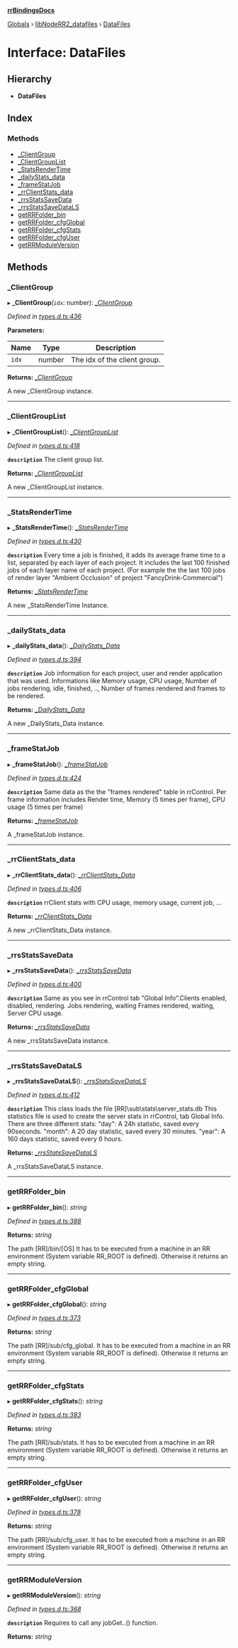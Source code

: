**[rrBindingsDocs](../README.md)**

[Globals](../README.md) › [libNodeRR2_datafiles](../modules/libnoderr2_datafiles.md) › [DataFiles](libnoderr2_datafiles.datafiles.md)

# Interface: DataFiles

## Hierarchy

* **DataFiles**

## Index

### Methods

* [_ClientGroup](libnoderr2_datafiles.datafiles.md#_clientgroup)
* [_ClientGroupList](libnoderr2_datafiles.datafiles.md#_clientgrouplist)
* [_StatsRenderTime](libnoderr2_datafiles.datafiles.md#_statsrendertime)
* [_dailyStats_data](libnoderr2_datafiles.datafiles.md#_dailystats_data)
* [_frameStatJob](libnoderr2_datafiles.datafiles.md#_framestatjob)
* [_rrClientStats_data](libnoderr2_datafiles.datafiles.md#_rrclientstats_data)
* [_rrsStatsSaveData](libnoderr2_datafiles.datafiles.md#_rrsstatssavedata)
* [_rrsStatsSaveDataLS](libnoderr2_datafiles.datafiles.md#_rrsstatssavedatals)
* [getRRFolder_bin](libnoderr2_datafiles.datafiles.md#getrrfolder_bin)
* [getRRFolder_cfgGlobal](libnoderr2_datafiles.datafiles.md#getrrfolder_cfgglobal)
* [getRRFolder_cfgStats](libnoderr2_datafiles.datafiles.md#getrrfolder_cfgstats)
* [getRRFolder_cfgUser](libnoderr2_datafiles.datafiles.md#getrrfolder_cfguser)
* [getRRModuleVersion](libnoderr2_datafiles.datafiles.md#getrrmoduleversion)

## Methods

###  _ClientGroup

▸ **_ClientGroup**(`idx`: number): *[_ClientGroup](libnoderr2_datafiles._clientgroup.md)*

*Defined in [types.d.ts:436](https://github.com/Novalis15/rrBindings/blob/33d8d78/nodeJS/win64/v6/types.d.ts#L436)*

**Parameters:**

Name | Type | Description |
------ | ------ | ------ |
`idx` | number | The idx of the client group. |

**Returns:** *[_ClientGroup](libnoderr2_datafiles._clientgroup.md)*

A new _ClientGroup instance.

___

###  _ClientGroupList

▸ **_ClientGroupList**(): *[_ClientGroupList](libnoderr2_datafiles._clientgrouplist.md)*

*Defined in [types.d.ts:418](https://github.com/Novalis15/rrBindings/blob/33d8d78/nodeJS/win64/v6/types.d.ts#L418)*

**`description`** The client group list.

**Returns:** *[_ClientGroupList](libnoderr2_datafiles._clientgrouplist.md)*

A new _ClientGroupList instance.

___

###  _StatsRenderTime

▸ **_StatsRenderTime**(): *[_StatsRenderTime](libnoderr2_datafiles._statsrendertime.md)*

*Defined in [types.d.ts:430](https://github.com/Novalis15/rrBindings/blob/33d8d78/nodeJS/win64/v6/types.d.ts#L430)*

**`description`** Every time a job is finished, it adds its average frame time to a list, separated by each layer of each project. It includes the last 100 finished jobs of each layer name of each project. (For example the the last 100 jobs of render layer "Ambient Occlusion" of project "FancyDrink-Commercial")

**Returns:** *[_StatsRenderTime](libnoderr2_datafiles._statsrendertime.md)*

A new _StatsRenderTime Instance.

___

###  _dailyStats_data

▸ **_dailyStats_data**(): *[_DailyStats_Data](libnoderr2_datafiles._dailystats_data.md)*

*Defined in [types.d.ts:394](https://github.com/Novalis15/rrBindings/blob/33d8d78/nodeJS/win64/v6/types.d.ts#L394)*

**`description`** Job information for each project, user and render application that was used. Informations like Memory usage, CPU usage, Number of jobs rendering, idle, finished, .., Number of frames rendered and frames to be rendered.

**Returns:** *[_DailyStats_Data](libnoderr2_datafiles._dailystats_data.md)*

A new _DailyStats_Data instance.

___

###  _frameStatJob

▸ **_frameStatJob**(): *[_frameStatJob](libnoderr2_datafiles._framestatjob.md)*

*Defined in [types.d.ts:424](https://github.com/Novalis15/rrBindings/blob/33d8d78/nodeJS/win64/v6/types.d.ts#L424)*

**`description`** Same data as the the "frames rendered" table in rrControl. Per frame information includes Render time, Memory (5 times per frame), CPU usage (5 times per frame)

**Returns:** *[_frameStatJob](libnoderr2_datafiles._framestatjob.md)*

A _frameStatJob instance.

___

###  _rrClientStats_data

▸ **_rrClientStats_data**(): *[_rrClientStats_Data](libnoderr2_datafiles._rrclientstats_data.md)*

*Defined in [types.d.ts:406](https://github.com/Novalis15/rrBindings/blob/33d8d78/nodeJS/win64/v6/types.d.ts#L406)*

**`description`** rrClient stats with CPU usage, memory usage, current job, ...

**Returns:** *[_rrClientStats_Data](libnoderr2_datafiles._rrclientstats_data.md)*

A new _rrClientStats_Data instance.

___

###  _rrsStatsSaveData

▸ **_rrsStatsSaveData**(): *[_rrsStatsSaveData](libnoderr2_datafiles._rrsstatssavedata.md)*

*Defined in [types.d.ts:400](https://github.com/Novalis15/rrBindings/blob/33d8d78/nodeJS/win64/v6/types.d.ts#L400)*

**`description`** Same as you see in rrControl tab "Global Info".Clients enabled, disabled, rendering. Jobs rendering, waiting Frames rendered, waiting, Server CPU usage.

**Returns:** *[_rrsStatsSaveData](libnoderr2_datafiles._rrsstatssavedata.md)*

A new _rrsStatsSaveData instance.

___

###  _rrsStatsSaveDataLS

▸ **_rrsStatsSaveDataLS**(): *[_rrsStatsSaveDataLS](libnoderr2_datafiles._rrsstatssavedatals.md)*

*Defined in [types.d.ts:412](https://github.com/Novalis15/rrBindings/blob/33d8d78/nodeJS/win64/v6/types.d.ts#L412)*

**`description`** This class loads the file [RR]\sub\stats\server_stats.db This statistics file is used to create the server stats in rrControl, tab Global Info. There are three different stats: "day": A 24h statistic, saved every 90seconds. "month": A 20 day statistic, saved every 30 minutes. "year": A 160 days statistic, saved every 6 hours.

**Returns:** *[_rrsStatsSaveDataLS](libnoderr2_datafiles._rrsstatssavedatals.md)*

A _rrsStatsSaveDataLS instance.

___

###  getRRFolder_bin

▸ **getRRFolder_bin**(): *string*

*Defined in [types.d.ts:388](https://github.com/Novalis15/rrBindings/blob/33d8d78/nodeJS/win64/v6/types.d.ts#L388)*

**Returns:** *string*

The path [RR]/bin/[OS] It has to be executed from a machine in an RR environment (System variable RR_ROOT is defined). Otherwise it returns an empty string.

___

###  getRRFolder_cfgGlobal

▸ **getRRFolder_cfgGlobal**(): *string*

*Defined in [types.d.ts:373](https://github.com/Novalis15/rrBindings/blob/33d8d78/nodeJS/win64/v6/types.d.ts#L373)*

**Returns:** *string*

The path [RR]/sub/cfg_global. It has to be executed from a machine in an RR environment (System variable RR_ROOT is defined). Otherwise it returns an empty string.

___

###  getRRFolder_cfgStats

▸ **getRRFolder_cfgStats**(): *string*

*Defined in [types.d.ts:383](https://github.com/Novalis15/rrBindings/blob/33d8d78/nodeJS/win64/v6/types.d.ts#L383)*

**Returns:** *string*

The path [RR]/sub/stats. It has to be executed from a machine in an RR environment (System variable RR_ROOT is defined). Otherwise it returns an empty string.

___

###  getRRFolder_cfgUser

▸ **getRRFolder_cfgUser**(): *string*

*Defined in [types.d.ts:378](https://github.com/Novalis15/rrBindings/blob/33d8d78/nodeJS/win64/v6/types.d.ts#L378)*

**Returns:** *string*

The path [RR]/sub/cfg_user. It has to be executed from a machine in an RR environment (System variable RR_ROOT is defined). Otherwise it returns an empty string.

___

###  getRRModuleVersion

▸ **getRRModuleVersion**(): *string*

*Defined in [types.d.ts:368](https://github.com/Novalis15/rrBindings/blob/33d8d78/nodeJS/win64/v6/types.d.ts#L368)*

**`description`** Requires to call any jobGet..() function.

**Returns:** *string*
